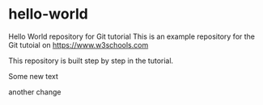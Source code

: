 # hello-world
Hello World repository for Git tutorial
This is an example repository for the Git tutoial on https://www.w3schools.com

This repository is built step by step in the tutorial.

Some new text

another change
